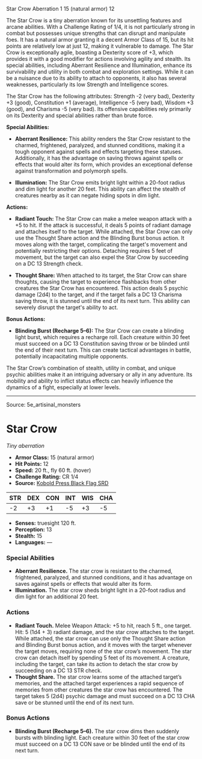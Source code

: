 <MonsterName/>Star Crow</MonsterName>
<CreatureType/>Aberration</CreatureType>
<CR/>1</CR>
<AC/>15 (natural armor)</AC>
<HP/>12</HP>
<summary>The Star Crow is a tiny aberration known for its unsettling features and arcane abilities. With a Challenge Rating of 1/4, it is not particularly strong in combat but possesses unique strengths that can disrupt and manipulate foes. It has a natural armor granting it a decent Armor Class of 15, but its hit points are relatively low at just 12, making it vulnerable to damage. The Star Crow is exceptionally agile, boasting a Dexterity score of +3, which provides it with a good modifier for actions involving agility and stealth. Its special abilities, including Aberrant Resilience and Illumination, enhance its survivability and utility in both combat and exploration settings. While it can be a nuisance due to its ability to attach to opponents, it also has several weaknesses, particularly its low Strength and Intelligence scores.</summary>

<detail>

The Star Crow has the following attributes: Strength -2 (very bad), Dexterity +3 (good), Constitution +1 (average), Intelligence -5 (very bad), Wisdom +3 (good), and Charisma -5 (very bad). Its offensive capabilities rely primarily on its Dexterity and special abilities rather than brute force.

**Special Abilities:**

- **Aberrant Resilience:** This ability renders the Star Crow resistant to the charmed, frightened, paralyzed, and stunned conditions, making it a tough opponent against spells and effects targeting these statuses. Additionally, it has the advantage on saving throws against spells or effects that would alter its form, which provides an exceptional defense against transformation and polymorph spells.

- **Illumination:** The Star Crow emits bright light within a 20-foot radius and dim light for another 20 feet. This ability can affect the stealth of creatures nearby as it can negate hiding spots in dim light.

**Actions:**

- **Radiant Touch:** The Star Crow can make a melee weapon attack with a +5 to hit. If the attack is successful, it deals 5 points of radiant damage and attaches itself to the target. While attached, the Star Crow can only use the Thought Share action and the Blinding Burst bonus action. It moves along with the target, complicating the target's movement and potentially restricting their options. Detaching requires 5 feet of movement, but the target can also expel the Star Crow by succeeding on a DC 13 Strength check.

- **Thought Share:** When attached to its target, the Star Crow can share thoughts, causing the target to experience flashbacks from other creatures the Star Crow has encountered. This action deals 5 psychic damage (2d4) to the target, and if the target fails a DC 13 Charisma saving throw, it is stunned until the end of its next turn. This ability can severely disrupt the target's ability to act.

**Bonus Actions:**

- **Blinding Burst (Recharge 5–6):** The Star Crow can create a blinding light burst, which requires a recharge roll. Each creature within 30 feet must succeed on a DC 13 Constitution saving throw or be blinded until the end of their next turn. This can create tactical advantages in battle, potentially incapacitating multiple opponents.

The Star Crow’s combination of stealth, utility in combat, and unique psychic abilities make it an intriguing adversary or ally in any adventure. Its mobility and ability to inflict status effects can heavily influence the dynamics of a fight, especially at lower levels.</detail>



---

Source: 5e_artisinal_monsters

# Star Crow

*Tiny aberration*

- **Armor Class:** 15 (natural armor)
- **Hit Points:** 12
- **Speed:** 20 ft., fly 60 ft. (hover)
- **Challenge Rating:** CR 1/4
- **Source:** [Kobold Press Black Flag SRD](https://koboldpress.com/black-flag-roleplaying/)

| STR | DEX | CON | INT | WIS | CHA |
| --- | --- | --- | --- | --- | --- |
| -2 | +3 | +1 | -5 | +3 | -5 |

- **Senses:** truesight 120 ft.
- **Perception:** 13
- **Stealth:** 15
- **Languages:** —

### Special Abilities

- **Aberrant Resilience.** The star crow is resistant to the charmed, frightened, paralyzed, and stunned conditions, and it has advantage on saves against spells or effects that would alter its form.
- **Illumination.** The star crow sheds bright light in a 20-foot radius and dim light for an additional 20 feet.

### Actions

- **Radiant Touch.** Melee Weapon Attack: +5 to hit, reach 5 ft., one target. Hit: 5 (1d4 + 3) radiant damage, and the star crow attaches to the target. While attached, the star crow can use only the Thought Share action and Blinding Burst bonus action, and it moves with the target whenever the target moves, requiring none of the star crow’s movement. The star crow can detach itself by spending 5 feet of its movement. A creature, including the target, can take its action to detach the star crow by succeeding on a DC 13 STR check.
- **Thought Share.** The star crow learns some of the attached target’s memories, and the attached target experiences a rapid sequence of memories from other creatures the star crow has encountered. The target takes 5 (2d4) psychic damage and must succeed on a DC 13 CHA save or be stunned until the end of its next turn.

### Bonus Actions

- **Blinding Burst (Recharge 5–6).** The star crow dims then suddenly bursts with blinding light. Each creature within 30 feet of the star crow must succeed on a DC 13 CON save or be blinded until the end of its next turn.



